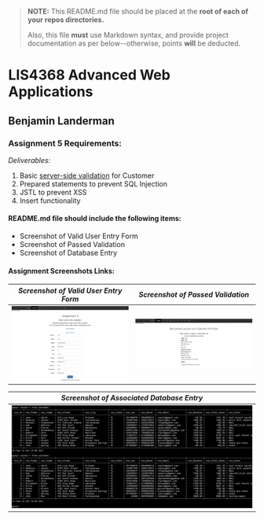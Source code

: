 > **NOTE:** This README.md file should be placed at the **root of each of your repos directories.**
>
>Also, this file **must** use Markdown syntax, and provide project documentation as per below--otherwise, points **will** be deducted.
>

# LIS4368 Advanced Web Applications

## Benjamin Landerman

### Assignment 5 Requirements:

*Deliverables:*

1. Basic [server-side validation](http://localhost:9999/lis4368/customerform.jsp?assign_num=a5 "Link to server-side validation") for Customer
2. Prepared statements to prevent SQL Injection
3. JSTL to prevent XSS
4. Insert functionality

#### README.md file should include the following items:

* Screenshot of Valid User Entry Form
* Screenshot of Passed Validation
* Screenshot of Database Entry

#### Assignment Screenshots Links:

| *Screenshot of Valid User Entry Form*             | *Screenshot of Passed Validation*             |
|:---------------------------------------------:    |:---------------------------------------------:|
|![Entry Form](img/entry_form.png)                  |![Passed Validation](img/passed.png)           |

| *Screenshot of Associated Database Entry*         |
|:---------------------------------------------:    |
|![Database Entry](img/data.png)                    |